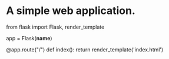 # A simple web application.
from flask import Flask, render_template


app = Flask(__name__)


@app.route("/")
def index():
    return render_template('index.html')


